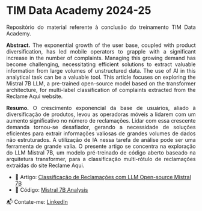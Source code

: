 <p align="center">
  <h1> TIM Data Academy 2024-25</h1>
</p>

<p align="justify">
Repositório do material referente à conclusão do treinamento TIM Data Academy. </a>

<p align="justify">
<b>Abstract.</b> The exponential growth of the user base, coupled with product diversification, has led mobile operators to grapple with a significant increase in the number of complaints. Managing this growing demand has become challenging, necessitating efficient solutions to extract valuable information from large volumes of unstructured data. The use of AI in this analytical task can be a valuable tool. This article focuses on exploring the Mistral 7B LLM, a pre-trained open-source model based on the transformer architecture, for multi-label classification of complaints extracted from the Reclame Aqui website.
  
<p align="justify">
<b>Resumo.</b> O crescimento exponencial da base de usuários, aliado à diversificação de produtos, levou as operadoras móveis a lidarem com um aumento significativo no número de reclamações. Lidar com essa crescente demanda tornou-se desafiador, gerando a necessidade de soluções eficientes para extrair informações valiosas de grandes volumes de dados não estruturados. A utilização de IA nessa tarefa de análise pode ser uma ferramenta de grande valia. O presente artigo se concentra na exploração do LLM Mistral 7B, um modelo pré-treinado de código aberto baseado na arquitetura transformer, para a classificação multi-rótulo de reclamações extraídas do site Reclame Aqui.

* 📄 Artigo: [Classificação de Reclamações com LLM Open-source Mistral 7B](https://github.com/rdemarqui/llm_complaint_management/blob/main/Tim%20Data%20Academy/Mistral%207B%20PT-BR.pdf)
* 📜 Código: [Mistral 7B Analysis](https://github.com/rdemarqui/llm_complaint_management/blob/main/Tim%20Data%20Academy/tim_data_academy_mistral7B.ipynb)

📬 Contate-me: [LinkedIn](https://www.linkedin.com/in/rildo-demarqui/)
